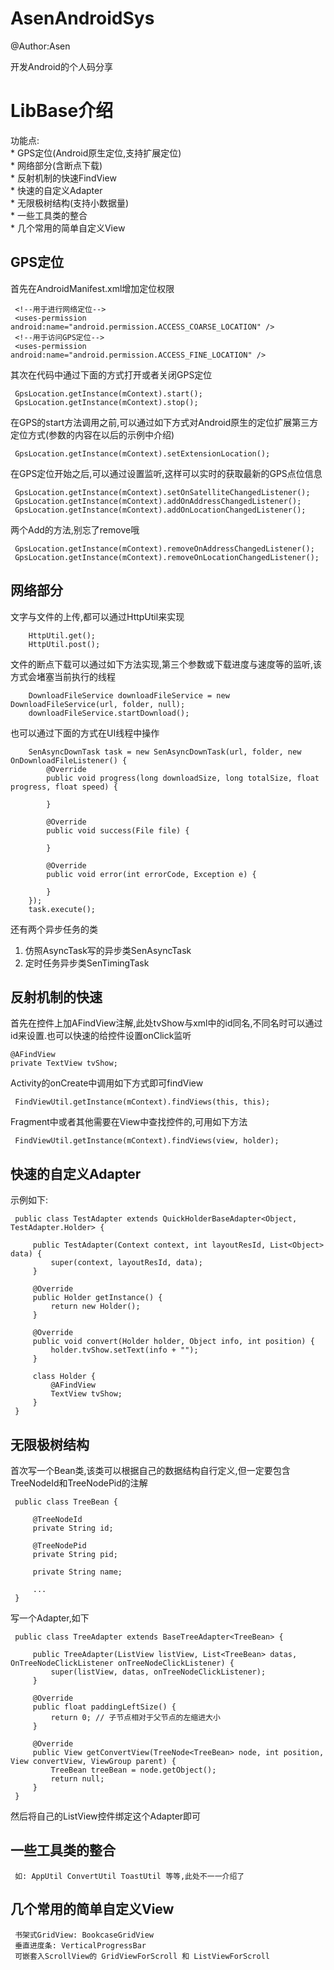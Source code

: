 # AsenAndroidSys
@Author:Asen

开发Android的个人码分享


LibBase介绍
======
功能点:<br>
    * GPS定位(Android原生定位,支持扩展定位)<br>
    * 网络部分(含断点下载)<br>
    * 反射机制的快速FindView<br>
    * 快速的自定义Adapter<br>
    * 无限极树结构(支持小数据量)<br>
    * 一些工具类的整合<br>
    * 几个常用的简单自定义View<br>
    
## GPS定位

首先在AndroidManifest.xml增加定位权限

     <!--用于进行网络定位-->
     <uses-permission android:name="android.permission.ACCESS_COARSE_LOCATION" />
     <!--用于访问GPS定位-->
     <uses-permission android:name="android.permission.ACCESS_FINE_LOCATION" />

其次在代码中通过下面的方式打开或者关闭GPS定位

     GpsLocation.getInstance(mContext).start();
     GpsLocation.getInstance(mContext).stop();
     
在GPS的start方法调用之前,可以通过如下方式对Android原生的定位扩展第三方定位方式(参数的内容在以后的示例中介绍)
     
     GpsLocation.getInstance(mContext).setExtensionLocation();
     
在GPS定位开始之后,可以通过设置监听,这样可以实时的获取最新的GPS点位信息

     GpsLocation.getInstance(mContext).setOnSatelliteChangedListener();
     GpsLocation.getInstance(mContext).addOnAddressChangedListener();
     GpsLocation.getInstance(mContext).addOnLocationChangedListener();
     
两个Add的方法,别忘了remove哦

     GpsLocation.getInstance(mContext).removeOnAddressChangedListener();
     GpsLocation.getInstance(mContext).removeOnLocationChangedListener();
     
## 网络部分

文字与文件的上传,都可以通过HttpUtil来实现

        HttpUtil.get();
        HttpUtil.post();
        
文件的断点下载可以通过如下方法实现,第三个参数或下载进度与速度等的监听,该方式会堵塞当前执行的线程

        DownloadFileService downloadFileService = new DownloadFileService(url, folder, null);
        downloadFileService.startDownload();
        
也可以通过下面的方式在UI线程中操作

        SenAsyncDownTask task = new SenAsyncDownTask(url, folder, new OnDownloadFileListener() {
            @Override
            public void progress(long downloadSize, long totalSize, float progress, float speed) {
                
            }

            @Override
            public void success(File file) {

            }

            @Override
            public void error(int errorCode, Exception e) {

            }
        });
        task.execute();
        
还有两个异步任务的类<br>
1. 仿照AsyncTask写的异步类SenAsyncTask<br>
2. 定时任务异步类SenTimingTask<br>

## 反射机制的快速

首先在控件上加AFindView注解,此处tvShow与xml中的id同名,不同名时可以通过id来设置.也可以快速的给控件设置onClick监听

    @AFindView
    private TextView tvShow;
    
Activity的onCreate中调用如下方式即可findView

     FindViewUtil.getInstance(mContext).findViews(this, this);
     
Fragment中或者其他需要在View中查找控件的,可用如下方法

     FindViewUtil.getInstance(mContext).findViews(view, holder);
     
## 快速的自定义Adapter

示例如下:

     public class TestAdapter extends QuickHolderBaseAdapter<Object, TestAdapter.Holder> {
    
         public TestAdapter(Context context, int layoutResId, List<Object> data) {
             super(context, layoutResId, data);
         }
     
         @Override
         public Holder getInstance() {
             return new Holder();
         }
     
         @Override
         public void convert(Holder holder, Object info, int position) {
             holder.tvShow.setText(info + "");
         }
     
         class Holder {
             @AFindView
             TextView tvShow;
         }
     }
     
## 无限极树结构

首次写一个Bean类,该类可以根据自己的数据结构自行定义,但一定要包含TreeNodeId和TreeNodePid的注解

     public class TreeBean {
         
         @TreeNodeId
         private String id;
         
         @TreeNodePid
         private String pid;
         
         private String name;
         
         ...
     }
     
写一个Adapter,如下

     public class TreeAdapter extends BaseTreeAdapter<TreeBean> {
         
         public TreeAdapter(ListView listView, List<TreeBean> datas, OnTreeNodeClickListener onTreeNodeClickListener) {
             super(listView, datas, onTreeNodeClickListener);
         }
     
         @Override
         public float paddingLeftSize() {
             return 0; // 子节点相对于父节点的左缩进大小
         }
     
         @Override
         public View getConvertView(TreeNode<TreeBean> node, int position, View convertView, ViewGroup parent) {
             TreeBean treeBean = node.getObject();
             return null;
         }
     }

然后将自己的ListView控件绑定这个Adapter即可


## 一些工具类的整合

     如: AppUtil ConvertUtil ToastUtil 等等,此处不一一介绍了

## 几个常用的简单自定义View

     书架式GridView: BookcaseGridView
     垂直进度条: VerticalProgressBar
     可嵌套入ScrollView的 GridViewForScroll 和 ListViewForScroll